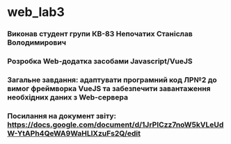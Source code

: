 # web_lab3
### Виконав студент групи КВ-83 Непочатих Станіслав Володимирович

### Розробка Web-додатка засобами Javascript/VueJS
### Загальне завдання: адаптувати програмний код ЛР№2 до вимог фреймворка VueJS та забезпечити завантаження необхідних даних з Web-сервера

### Посилання на документ звіту: https://docs.google.com/document/d/1JrPlCzz7noW5kVLeUdW-YtAPh4QeWA9WaHLlXzuFs2Q/edit
